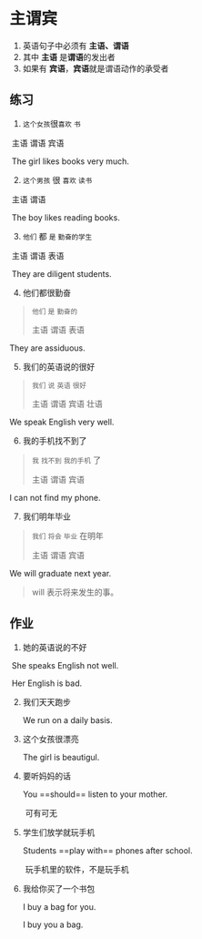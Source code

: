 # 主谓宾

1. 英语句子中必须有 **主语、谓语**
2. 其中 **主语** 是**谓语**的发出者
3. 如果有 **宾语**，**宾语**就是谓语动作的承受者

## 练习

1. `这个女孩`很`喜欢`  `书`

​		主语           谓语  宾语

​		The girl likes books very much.

2. `这个男孩` 很 `喜欢` `读书`

​		主语           谓语   

​	  The boy likes  reading books.

3. `他们` 都 `是` `勤奋的学生`

​      主语    谓语    表语

​	They  are diligent students.

4. 他们都很勤奋

> `他们`  `是` `勤奋的`
>
> 主语   谓语  表语

They are assiduous.

5. 我们的英语说的很好

> `我们`   `说`   `英语`  `很好`
>
> 主语   谓语  宾语   壮语

We speak English very well.

6.  我的手机找不到了

> `我`  `找不到`   `我的手机`  了
>
> 主语  谓语    宾语

I can not find my phone.

7. 我们明年毕业

> `我们`   `将会`   `毕业`   在明年
>
> 主语    谓语   宾语

We  will graduate  next year.

> will 表示将来发生的事。

## 作业

1. 她的英语说的不好

​		She speaks English not well.

​		Her English is bad.

2. 我们天天跑步

   We run on a daily basis.

3. 这个女孩很漂亮

   The girl is beautigul.

4. 要听妈妈的话

   You ==should== listen to your mother.

   ​       可有可无

5. 学生们放学就玩手机

   Students ==play with== phones after school.

   ​                 玩手机里的软件，不是玩手机

6. 我给你买了一个书包

   I buy a bag for you.

   I buy you a bag.